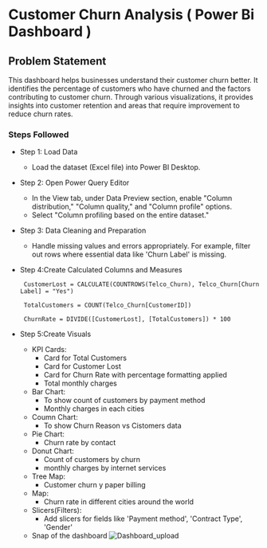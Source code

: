 # Customer Churn Analysis ( Power Bi Dashboard )

## Problem Statement

This dashboard helps businesses understand their customer churn better. It identifies the percentage of customers who have churned and the factors contributing to customer churn. Through various visualizations, it provides insights into customer retention and areas that require improvement to reduce churn rates.

### Steps Followed

- Step 1: Load Data
  - Load the dataset (Excel file) into Power BI Desktop.
-  Step 2: Open Power Query Editor
   - In the View tab, under Data Preview section, enable "Column distribution," "Column quality," and "Column profile" options.
   - Select "Column profiling based on the entire dataset."

- Step 3: Data Cleaning and Preparation
   - Handle missing values and errors appropriately. For example, filter out rows where essential data like 'Churn Label' is missing.

- Step 4:Create Calculated Columns and Measures
   ```dax    
    CustomerLost = CALCULATE(COUNTROWS(Telco_Churn), Telco_Churn[Churn Label] = "Yes") 

    TotalCustomers = COUNT(Telco_Churn[CustomerID])

    ChurnRate = DIVIDE([CustomerLost], [TotalCustomers]) * 100

- Step 5:Create Visuals

  - KPI Cards:
    - Card for Total Customers
    - Card for Customer Lost
    - Card for Churn Rate with percentage formatting applied
    - Total monthly charges
  - Bar Chart:
    - To show count of customers by payment method
    - Monthly charges in each cities
  - Coumn Chart:
    - To show Churn Reason vs Cistomers data
  - Pie Chart:
     - Churn rate by contact
  - Donut Chart:
     - Count of customers by churn
     - monthly charges by internet services  
  - Tree Map:
     - Customer churn y paper billing 
  - Map:
     - Churn rate in different cities around the world 
  - Slicers(Filters):
     - Add slicers for fields like 'Payment method', 'Contract Type', 'Gender'
  - Snap of the dashboard
   ![Dashboard_upload]()       
